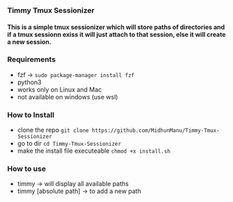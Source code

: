 ### Timmy Tmux Sessionizer

#### This is a simple tmux sessionizer which will store paths of directories and if a tmux sessionn exiss it will just attach to that session, else it will create a new session.

### Requirements
- fzf -> ```sudo package-manager install fzf```
- python3 
- works only on Linux and Mac 
- not available on windows (use wsl)

### How to Install
- clone the repo ```git clone https://github.com/MidhunManu/Timmy-Tmux-Sessionizer```
- go to dir ```cd Timmy-Tmux-Sessionizer```
- make the install file executeable ```chmod +x install.sh```


### How to use
- timmy -> will display all available paths
- timmy [absolute path] -> to add a new path
